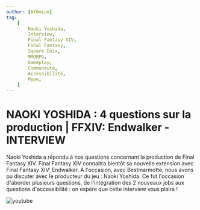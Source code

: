 ```yaml
---
author: [At0mium]
tag:
    [
        Naoki Yoshida,
        Interview,
        Final Fantasy XIV,
        Final Fantasy,
        Square Enix,
        MMORPG,
        Gameplay,
        Communauté,
        Accessibilité,
        Hype,
    ]
---
```


# NAOKI YOSHIDA : 4 questions sur la production | FFXIV: Endwalker - INTERVIEW

Naoki Yoshida a répondu à nos questions concernant la production de Final Fantasy XIV.
Final Fantasy XIV connaitra bientôt sa nouvelle extension avec Final Fantasy XIV: Endwalker. À l'occasion, avec Bestmarmotte, nous avons pu discuter avec le producteur du jeu : Naoki Yoshida. Ce fut l'occasion d'aborder plusieurs questions, de l'intégration des 2 nouveaux jobs aux questions d'accessibilité : on espère que cette interview vous plaira !

![youtube](https://www.youtube.com/watch?v=pWcnEbgTKkE)
